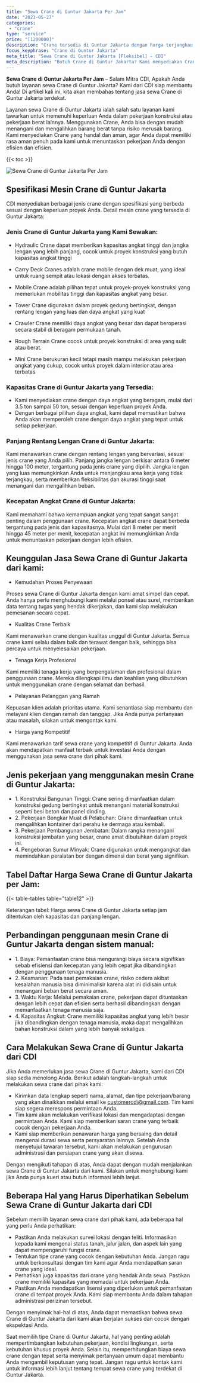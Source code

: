 ```yaml
---
title: "Sewa Crane di Guntur Jakarta Per Jam"
date: "2023-05-27"
categories:
 - "crane"
type: "service"
price: "[1200000]"
description: "Crane tersedia di Guntur Jakarta dengan harga terjangkau. Crane cocok untuk mendukung proyek sebagai peralatan angkat yang optimal. Dapatkan penawaran spesial sekarang."
focus_keyphrase: "Crane di Guntur Jakarta"
meta_title: "Sewa Crane di Guntur Jakarta [Fleksibel] - CDI"
meta_description: "Butuh Crane di Guntur Jakarta? Kami menyediakan Crane berkualitas untuk proyek pembangunan. Segera konsultasi gratis."
---
```


**Sewa Crane di Guntur Jakarta Per Jam** – Salam Mitra CDI, Apakah Anda butuh layanan sewa Crane di Guntur Jakarta? Kami dari CDI siap membantu Anda! Di artikel kali ini, kita akan membahas tentang jasa sewa Crane di Guntur Jakarta terdekat.

Layanan sewa Crane di Guntur Jakarta ialah salah satu layanan kami tawarkan untuk memenuhi keperluan Anda dalam pekerjaan konstruksi atau pekerjaan berat lainnya. Menggunakan Crane, Anda bisa dengan mudah menangani dan mengalihkan barang berat tanpa risiko merusak barang. Kami menyediakan Crane yang handal dan aman, agar Anda dapat memiliki rasa aman penuh pada kami untuk menuntaskan pekerjaan Anda dengan efisien dan efisien.

{{< toc >}}

![Sewa Crane di Guntur Jakarta Per Jam](/images/crane/crane-12.jpg)

## Spesifikasi Mesin Crane di Guntur Jakarta

CDI menyediakan berbagai jenis crane dengan spesifikasi yang berbeda sesuai dengan keperluan proyek Anda. Detail mesin crane yang tersedia di Guntur Jakarta:

### Jenis Crane di Guntur Jakarta yang Kami Sewakan:

*   Hydraulic Crane dapat memberikan kapasitas angkat tinggi dan jangka lengan yang lebih panjang, cocok untuk proyek konstruksi yang butuh kapasitas angkat tinggi

*   Carry Deck Cranes adalah crane mobile dengan dek muat, yang ideal untuk ruang sempit atau lokasi dengan akses terbatas.
*   Mobile Crane adalah pilihan tepat untuk proyek-proyek konstruksi yang memerlukan mobilitas tinggi dan kapasitas angkat yang besar.
*   Tower Crane digunakan dalam proyek gedung bertingkat, dengan rentang lengan yang luas dan daya angkat yang kuat

*   Crawler Crane memiliki daya angkat yang besar dan dapat beroperasi secara stabil di beragam permukaan tanah.
*   Rough Terrain Crane cocok untuk proyek konstruksi di area yang sulit atau berat.
*   Mini Crane berukuran kecil tetapi masih mampu melakukan pekerjaan angkat yang cukup, cocok untuk proyek dalam interior atau area terbatas

### Kapasitas Crane di Guntur Jakarta yang Tersedia:

*   Kami menyediakan crane dengan daya angkat yang beragam, mulai dari 3.5 ton sampai 50 ton, sesuai dengan keperluan proyek Anda.
*   Dengan berbagai pilihan daya angkat, kami dapat memastikan bahwa Anda akan memperoleh crane dengan daya angkat yang tepat untuk setiap pekerjaan.

### Panjang Rentang Lengan Crane di Guntur Jakarta:

Kami menawarkan crane dengan rentang lengan yang bervariasi, sesuai jenis crane yang Anda pilih. Panjang jangka lengan berkisar antara 6 meter hingga 100 meter, tergantung pada jenis crane yang dipilih. Jangka lengan yang luas memungkinkan Anda untuk menjangkau area kerja yang tidak terjangkau, serta memberikan fleksibilitas dan akurasi tinggi saat menangani dan mengalihkan beban.

### Kecepatan Angkat Crane di Guntur Jakarta:

Kami memahami bahwa kemampuan angkat yang tepat sangat sangat penting dalam penggunaan crane. Kecepatan angkat crane dapat berbeda tergantung pada jenis dan kapasitasnya. Mulai dari 8 meter per menit hingga 45 meter per menit, kecepatan angkat ini memungkinkan Anda untuk menuntaskan pekerjaan dengan lebih efisien.

## Keunggulan Jasa Sewa Crane di Guntur Jakarta dari kami:

*   Kemudahan Proses Penyewaan

Proses sewa Crane di Guntur Jakarta dengan kami amat simpel dan cepat. Anda hanya perlu menghubungi kami melalui ponsel atau surel, memberikan data tentang tugas yang hendak dikerjakan, dan kami siap melakukan pemesanan secara cepat.
*   Kualitas Crane Terbaik

Kami menawarkan crane dengan kualitas unggul di Guntur Jakarta. Semua crane kami selalu dalam baik dan terawat dengan baik, sehingga bisa percaya untuk menyelesaikan pekerjaan.
*   Tenaga Kerja Profesional

Kami memiliki tenaga kerja yang berpengalaman dan profesional dalam penggunaan crane. Mereka dilengkapi ilmu dan keahlian yang dibutuhkan untuk menggunakan crane dengan selamat dan berhasil.
*   Pelayanan Pelanggan yang Ramah

Kepuasan klien adalah prioritas utama. Kami senantiasa siap membantu dan melayani klien dengan ramah dan tanggap. Jika Anda punya pertanyaan atau masalah, silakan untuk mengontak kami.
*   Harga yang Kompetitif

Kami menawarkan tarif sewa crane yang kompetitif di Guntur Jakarta. Anda akan mendapatkan manfaat terbaik untuk investasi Anda dengan menggunakan jasa sewa crane dari pihak kami.

## Jenis pekerjaan yang menggunakan mesin Crane di Guntur Jakarta:

*   1\. Konstruksi Bangunan Tinggi: Crane sering dimanfaatkan dalam konstruksi gedung bertingkat untuk menangani material konstruksi seperti besi beton dan panel dinding.
*   2\. Pekerjaan Bongkar Muat di Pelabuhan: Crane dimanfaatkan untuk mengalihkan kontainer dari perahu ke dermaga atau kembali.
*   3\. Pekerjaan Pembangunan Jembatan: Dalam rangka menangani konstruksi jembatan yang besar, crane amat dibutuhkan dalam proyek ini.
*   4\. Pengeboran Sumur Minyak: Crane digunakan untuk mengangkat dan memindahkan peralatan bor dengan dimensi dan berat yang signifikan.

## Tabel Daftar Harga Sewa Crane di Guntur Jakarta per Jam:

{{< table-tables table="table12" >}}

Keterangan tabel: Harga sewa Crane di Guntur Jakarta setiap jam ditentukan oleh kapasitas dan panjang lengan.

## Perbandingan penggunaan mesin Crane di Guntur Jakarta dengan sistem manual:

*   1\. Biaya: Pemanfaatan crane bisa mengurangi biaya secara signifikan sebab efisiensi dan kecepatan yang lebih cepat jika dibandingkan dengan penggunaan tenaga manusia.
*   2\. Keamanan: Pada saat pemakaian crane, risiko cedera akibat kesalahan manusia bisa diminimalisir karena alat ini didisain untuk menangani beban berat secara aman.
*   3\. Waktu Kerja: Melalui pemakaian crane, pekerjaan dapat dituntaskan dengan lebih cepat dan efisien serta berhasil dibandingkan dengan memanfaatkan tenaga manusia saja.
*   4\. Kapasitas Angkut: Crane memiliki kapasitas angkut yang lebih besar jika dibandingkan dengan tenaga manusia, maka dapat mengalihkan bahan konstruksi dalam yang lebih banyak sekaligus.

## Cara Melakukan Sewa Crane di Guntur Jakarta dari CDI

Jika Anda memerlukan jasa sewa Crane di Guntur Jakarta, kami dari CDI siap sedia menolong Anda. Berikut adalah langkah-langkah untuk melakukan sewa crane dari pihak kami:

*   Kirimkan data lengkap seperti nama, alamat, dan tipe pekerjaan/barang yang akan dinaikkan melalui email ke customercdi@gmail.com. Tim kami siap segera merespons permintaan Anda.
*   Tim kami akan melakukan verifikasi lokasi dan mengadaptasi dengan permintaan Anda. Kami siap memberikan saran crane yang terbaik cocok dengan pekerjaan Anda.
*   Kami siap memberikan penawaran harga yang bersaing dan detail mengenai durasi sewa serta persyaratan lainnya. Setelah Anda menyetujui tawaran tersebut, kami akan melakukan pengurusan administrasi dan persiapan crane yang akan disewa.

Dengan mengikuti tahapan di atas, Anda dapat dengan mudah menjalankan sewa Crane di Guntur Jakarta dari kami. Silakan untuk menghubungi kami jika Anda punya kueri atau butuh informasi lebih lanjut.

## Beberapa Hal yang Harus Diperhatikan Sebelum Sewa Crane di Guntur Jakarta dari CDI

Sebelum memilih layanan sewa crane dari pihak kami, ada beberapa hal yang perlu Anda perhatikan:

*   Pastikan Anda melakukan survei lokasi dengan teliti. Informasikan kepada kami mengenai status tanah, jalur jalan, dan aspek lain yang dapat mempengaruhi fungsi crane.
*   Tentukan tipe crane yang cocok dengan kebutuhan Anda. Jangan ragu untuk berkonsultasi dengan tim kami agar Anda mendapatkan saran crane yang ideal.
*   Perhatikan juga kapasitas dari crane yang hendak Anda sewa. Pastikan crane memiliki kapasitas yang memadai untuk pekerjaan Anda.
*   Pastikan Anda mendapatkan lisensi yang diperlukan untuk pemanfaatan crane di tempat proyek Anda. Kami siap membantu Anda dalam tahapan administrasi perizinan tersebut.

Dengan menyimak hal-hal di atas, Anda dapat memastikan bahwa sewa Crane di Guntur Jakarta dari kami akan berjalan sukses dan cocok dengan ekspektasi Anda.

Saat memilih tipe Crane di Guntur Jakarta, hal yang penting adalah mempertimbangkan kebutuhan pekerjaan, kondisi lingkungan, serta kebutuhan khusus proyek Anda. Selain itu, memperhitungkan biaya sewa crane dengan tepat serta menyimak pertanyaan umum dapat membantu Anda mengambil keputusan yang tepat. Jangan ragu untuk kontak kami untuk informasi lebih lanjut tentang tempat sewa crane yang terdekat di Guntur Jakarta.